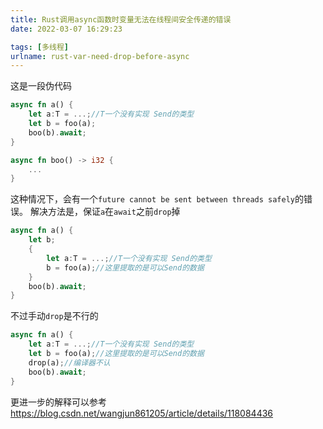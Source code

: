 ```yaml
---
title: Rust调用async函数时变量无法在线程间安全传递的错误
date: 2022-03-07 16:29:23

tags: [多线程]
urlname: rust-var-need-drop-before-async
---
```

这是一段伪代码
```rust
async fn a() {
    let a:T = ...;//T一个没有实现 Send的类型
    let b = foo(a);
    boo(b).await;
}

async fn boo() -> i32 {
    ...
}
```
这种情况下，会有一个`future cannot be sent between threads safely`的错误。
解决方法是，保证`a`在`await`之前`drop`掉
```rust
async fn a() {
    let b;
    {
        let a:T = ...;//T一个没有实现 Send的类型
        b = foo(a);//这里提取的是可以Send的数据
    }
    boo(b).await;
}
```
不过手动`drop`是不行的
```rust
async fn a() {
    let a:T = ...;//T一个没有实现 Send的类型
    let b = foo(a);//这里提取的是可以Send的数据
    drop(a);//编译器不认
    boo(b).await;
}
```
更进一步的解释可以参考<https://blog.csdn.net/wangjun861205/article/details/118084436>